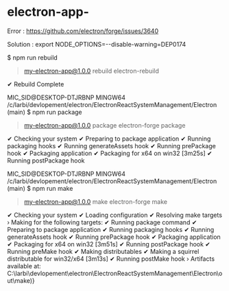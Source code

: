 # electron-app-

Error :  https://github.com/electron/forge/issues/3640

Solution : export NODE_OPTIONS=--disable-warning=DEP0174


$ npm run rebuild

> my-electron-app@1.0.0 rebuild
> electron-rebuild

✔ Rebuild Complete

MIC_SID@DESKTOP-DTJRBNP MINGW64 /c/larbi/devlopement/electron/ElectronReactSystemManagement/Electron (main)
$ npm run package

> my-electron-app@1.0.0 package
> electron-forge package

✔ Checking your system
✔ Preparing to package application
✔ Running packaging hooks
  ✔ Running generateAssets hook
  ✔ Running prePackage hook
✔ Packaging application
  ✔ Packaging for x64 on win32 [3m25s]
✔ Running postPackage hook

MIC_SID@DESKTOP-DTJRBNP MINGW64 /c/larbi/devlopement/electron/ElectronReactSystemManagement/Electron (main)
$ npm run make

> my-electron-app@1.0.0 make
> electron-forge make

✔ Checking your system
✔ Loading configuration
✔ Resolving make targets
  › Making for the following targets:
✔ Running package command
  ✔ Preparing to package application
  ✔ Running packaging hooks
    ✔ Running generateAssets hook
    ✔ Running prePackage hook
  ✔ Packaging application
    ✔ Packaging for x64 on win32 [3m51s]
  ✔ Running postPackage hook
✔ Running preMake hook
✔ Making distributables
  ✔ Making a squirrel distributable for win32/x64 [3m13s]
✔ Running postMake hook
  › Artifacts available at: C:\larbi\devlopement\electron\ElectronReactSystemManagement\Electron\out\make)}